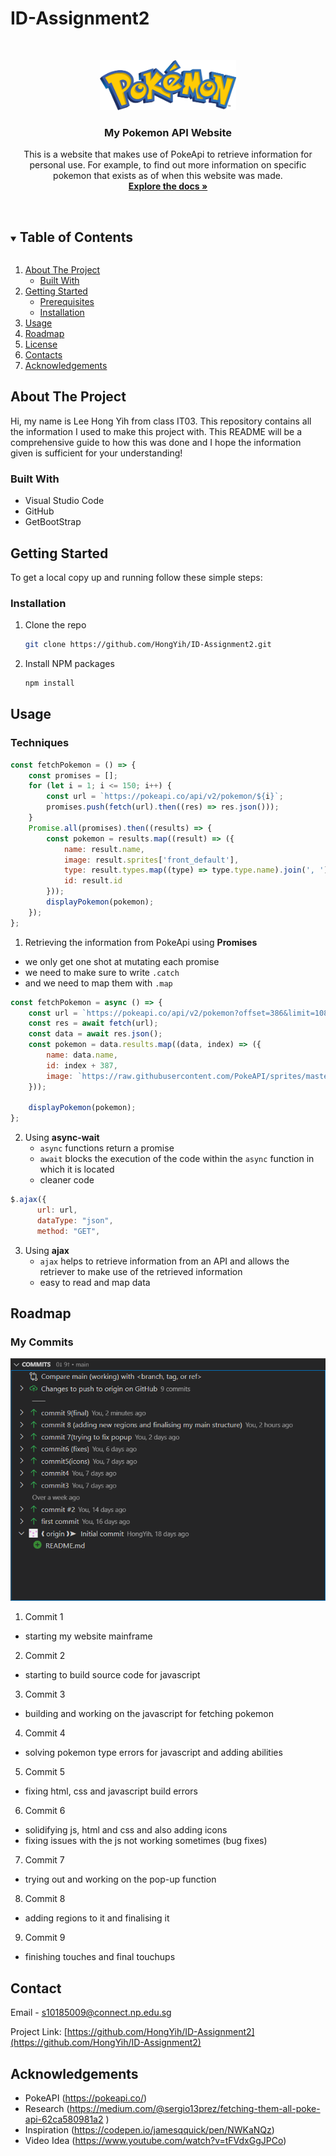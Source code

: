 # ID-Assignment2
<!-- PROJECT LOGO -->
<br />
<p align="center">
  <a href="https://github.com/HongYih/ID-Assignment2">
    <img src= "./assets/pokemonlogo.png" alt="PokePng" width = "auto" height="80">
  </a>

  <h3 align="center">My Pokemon API Website</h3>

  <p align="center">
    This is a website that makes use of PokeApi to retrieve information for personal use. For example, to find out more information on  specific pokemon that exists as of when this website was made.
    <br />
    <a href="https://github.com/HongYih/ID-Assignment2"><strong>Explore the docs »</strong></a>
    <br />
    <br />
  </p>
</p>



<!-- TABLE OF CONTENTS -->
<details open="open">
  <summary><h2 style="display: inline-block">Table of Contents</h2></summary>
  <ol>
    <li>
      <a href="#about-the-project">About The Project</a>
      <ul>
        <li><a href="#built-with">Built With</a></li>
      </ul>
    </li>
    <li>
      <a href="#getting-started">Getting Started</a>
      <ul>
        <li><a href="#prerequisites">Prerequisites</a></li>
        <li><a href="#installation">Installation</a></li>
      </ul>
    </li>
    <li><a href="#usage">Usage</a></li>
    <li><a href="#roadmap">Roadmap</a></li>
    <li><a href="#license">License</a></li>
    <li><a href="#contact">Contacts</a></li>
    <li><a href="#acknowledgements">Acknowledgements</a></li>
  </ol>
</details>



<!-- ABOUT THE PROJECT -->
## About The Project

Hi, my name is Lee Hong Yih from class IT03. This repository contains all the information I used to make this project with. This README will be a comprehensive guide to how this was done and I hope the information given is sufficient for your understanding!
### Built With

* Visual Studio Code
* GitHub
* GetBootStrap


<!-- GETTING STARTED -->
## Getting Started

To get a local copy up and running follow these simple steps:

### Installation

1. Clone the repo
   ```sh
   git clone https://github.com/HongYih/ID-Assignment2.git
   ```
2. Install NPM packages
   ```sh
   npm install
   ```



<!-- USAGE EXAMPLES -->
## Usage
### Techniques
```javascript
const fetchPokemon = () => {
    const promises = [];
    for (let i = 1; i <= 150; i++) {
        const url = `https://pokeapi.co/api/v2/pokemon/${i}`;
        promises.push(fetch(url).then((res) => res.json()));
    }
    Promise.all(promises).then((results) => {
        const pokemon = results.map((result) => ({
            name: result.name,
            image: result.sprites['front_default'],
            type: result.types.map((type) => type.type.name).join(', '),
            id: result.id
        }));
        displayPokemon(pokemon);
    });
};
```
1. Retrieving the information from PokeApi using __Promises__
  * we only get one shot at mutating each promise
  * we need to make sure to write `.catch`
  * and we need to map them with `.map`
  

```javascript
const fetchPokemon = async () => {
    const url = `https://pokeapi.co/api/v2/pokemon?offset=386&limit=108`;
    const res = await fetch(url);
    const data = await res.json();
    const pokemon = data.results.map((data, index) => ({
        name: data.name,
        id: index + 387,
        image: `https://raw.githubusercontent.com/PokeAPI/sprites/master/sprites/pokemon/${index + 387}.png`
    }));

    displayPokemon(pokemon);
};
```
2. Using __async-wait__
   * `async` functions return a promise
   * `await` blocks the execution of the code within the `async` function in which it is located
   * cleaner code

```javascript
$.ajax({
      url: url,
      dataType: "json",
      method: "GET",
```
3. Using __ajax__
   * `ajax` helps to retrieve information from an API and allows the retriever to make use of the retrieved information
   * easy to read and map data


<!-- ROADMAP -->
## Roadmap
### My Commits
<img src= "./README_assets/commits.PNG" alt="My Commits" width = "auto" height="auto">

1. Commit 1
  * starting my website mainframe
2. Commit 2
  * starting to build source code for javascript
3. Commit 3
  * building and working on the javascript for fetching pokemon
4. Commit 4
  * solving pokemon type errors for javascript and adding abilities
5. Commit 5
  * fixing html, css and javascript build errors
6. Commit 6
  * solidifying js, html and css and also adding icons
  * fixing issues with the js not working sometimes (bug fixes)
7. Commit 7
  * trying out and working on the pop-up function
8. Commit 8
  * adding regions to it and finalising it
9. Commit 9
  * finishing touches and final touchups
<!-- CONTACT -->
## Contact

Email - s10185009@connect.np.edu.sg

Project Link: [https://github.com/HongYih/ID-Assignment2](https://github.com/HongYih/ID-Assignment2)



<!-- ACKNOWLEDGEMENTS -->
## Acknowledgements

* PokeAPI (https://pokeapi.co/)
* Research (https://medium.com/@sergio13prez/fetching-them-all-poke-api-62ca580981a2
)
* Inspiration (https://codepen.io/jamesqquick/pen/NWKaNQz)
* Video Idea (https://www.youtube.com/watch?v=tFVdxGgJPCo)





<!-- MARKDOWN LINKS & IMAGES -->
<!-- https://www.markdownguide.org/basic-syntax/#reference-style-links -->